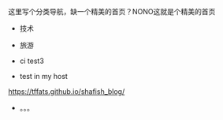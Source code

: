 <!-- ---
title: 家
template: home.html
--- -->

<!-- ![](https://github.com/tffats/shafish_blog/workflows/Built and pushed to the server/badge.svg?branch=main) -->

这里写个分类导航，缺一个精美的首页？NONO这就是个精美的首页

- 技术

- 旅游

- ci test3

- test in my host

https://tffats.github.io/shafish_blog/

- 。。。